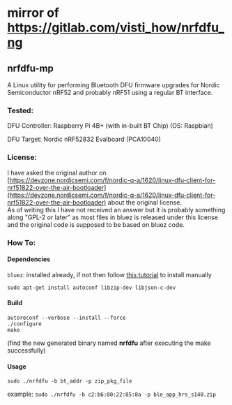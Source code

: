 # mirror of https://gitlab.com/visti_how/nrfdfu_ng



## nrfdfu-mp

A Linux utility for performing Bluetooth DFU firmware upgrades for Nordic Semiconductor nRF52 and probably nRF51 using a regular BT interface. 

### Tested: 

DFU Controller: 	Raspberry Pi 4B+ (with in-built BT Chip) (OS: Raspbian)

DFU Target:			Nordic nRF52832 Evalboard (PCA10040)

### License:
I have asked the original author on [https://devzone.nordicsemi.com/f/nordic-q-a/1620/linux-dfu-client-for-nrf51822-over-the-air-bootloader](https://devzone.nordicsemi.com/f/nordic-q-a/1620/linux-dfu-client-for-nrf51822-over-the-air-bootloader) about the original license.  
As of writing this I have not received an answer but it is probably something along "GPL-2 or later" as most files in bluez is released under this license and the original code is supposed to be based on bluez code.

### How To:
#### Dependencies

`bluez`: installed already, if not then follow [this tutorial](https://learn.adafruit.com/install-bluez-on-the-raspberry-pi/installation) to install manually

`sudo apt-get install autoconf libzip-dev libjson-c-dev`

#### Build
```
autoreconf --verbose --install --force
./configure
make
````
(find the new generated binary named **nrfdfu** after executing the make successfully)

#### Usage
```
sudo ./nrfdfu -b bt_addr -p zip_pkg_file
```
example:  `sudo ./nrfdfu -b c2:b6:80:22:85:8a -p ble_app_hrs_s140.zip`
